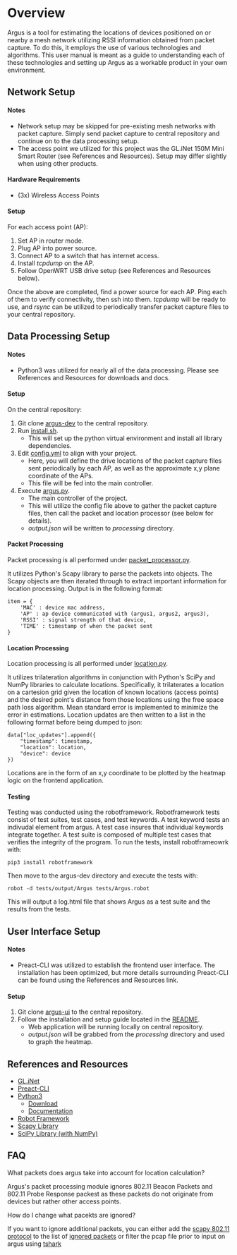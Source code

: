 # Overview

Argus is a tool for estimating the locations of devices positioned on or nearby a mesh network utilizing RSSI information obtained from packet capture. To do this, it employs the use of various technologies and algorithms. This user manual is meant as a guide to understanding each of these technologies and setting up Argus as a workable product in your own environment.

## Network Setup

#### Notes
* Network setup may be skipped for pre-existing mesh networks with packet capture. Simply send packet capture to central repository and continue on to the data processing setup.
* The access point we utilized for this project was the GL.iNet 150M Mini Smart Router (see References and Resources). Setup may differ slightly when using other products.

#### Hardware Requirements
* (3x) Wireless Access Points

#### Setup
For each access point (AP):
1. Set AP in router mode.
2. Plug AP into power source.
3. Connect AP to a switch that has internet access.
4. Install *tcpdump* on the AP.
5. Follow OpenWRT USB drive setup (see References and Resources below).

Once the above are completed, find a power source for each AP. Ping each of them to verify connectivity, then ssh into them. *tcpdump* will be ready to use, and *rsync* can be utilized to periodically transfer packet capture files to your central repository.

## Data Processing Setup

#### Notes
* Python3 was utilized for nearly all of the data processing. Please see References and Resources for downloads and docs.

#### Setup
On the central repository:
1. Git clone [argus-dev](argus-dev/) to the central repository.
2. Run [install.sh](argus-dev/install.sh).
   * This will set up the python virtual environment and install all library dependencies.
3. Edit [config.yml](argus-dev/config.yml) to align with your project.
   * Here, you will define the drive locations of the packet capture files sent periodically by each AP, as well as the approximate x,y plane coordinate of the APs.
   * This file will be fed into the main controller.
4. Execute [argus.py](argus-dev/argus.py).
   * The main controller of the project.
   * This will utilize the config file above to gather the packet capture files, then call the packet and location processor (see below for details).
   * *output.json* will be written to *processing* directory.

#### Packet Processing
Packet processing is all performed under [packet_processor.py](argus-dev/packet_process.py).

It utilizes Python's Scapy library to parse the packets into objects. The Scapy objects are then iterated through to extract important information for location processing. Output is in the following format:

```
item = {
    'MAC' : device mac address,
    'AP' : ap device communicated with (argus1, argus2, argus3),
    'RSSI' : signal strength of that device,
    'TIME' : timestamp of when the packet sent
}
```

#### Location Processing
Location processing is all performed under [location.py](argus-dev/location.py).

It utilizes trilateration algorithms in conjunction with Python's SciPy and NumPy libraries to calculate locations. Specifically, it trilaterates a location on a cartesion grid given the location of known locations (access points) and the desired point's distance from those locations using the free space path loss algorithm. Mean standard error is implemented to minimize the error in estimations. Location updates are then written to a list in the following format before being dumped to json:

```
data["loc_updates"].append({
    "timestamp": timestamp,
    "location": location,
    "device": device
})
```

Locations are in the form of an x,y coordinate to be plotted by the heatmap logic on the frontend application.

#### Testing
Testing was conducted using the robotframework. Robotframework tests consist of test suites, test cases, and test keywords. A test keyword tests an indivudal element from argus. A test case insures that individual keywords integrate together. A test suite is composed of multiple test cases that verifies the integrity of the program. To run the tests, install robotframeowrk with:

```pip3 install robotframework```

Then move to the argus-dev directory and execute the tests with:

```robot -d tests/output/Argus tests/Argus.robot```

This will output a log.html file that shows Argus as a test suite and the results from the tests.


## User Interface Setup

#### Notes
* Preact-CLI was utilized to establish the frontend user interface. The installation has been optimized, but more details surrounding Preact-CLI can be found using the References and Resources link.

#### Setup
1. Git clone [argus-ui](argus-ui/) to the central repository.
2. Follow the installation and setup guide located in the [README](argus-ui/README.md).
   * Web application will be running locally on central repository.
   * *output.json* will be grabbed from the *processing* directory and used to graph the heatmap.

## References and Resources
* [GL.iNet](https://www.gl-inet.com/)
* [Preact-CLI](https://github.com/developit/preact-cli)
* [Python3](https://www.python.org/download/releases/3.0/)
  * [Download](https://www.python.org/downloads/)
  * [Documentation](https://www.python.org/doc/)
* [Robot Framework](https://robotframework.org/)
* [Scapy Library](https://scapy.net/)
* [SciPy Library (with NumPy)](https://www.scipy.org/)

## FAQ
What packets does argus take into account for location calculation?

Argus's packet processing module ignores 802.11 Beacon Packets and 802.11 Probe Response packest as these packets do not originate from devices but rather other access points. 

How do I change what pacekts are ignored?

If you want to ignore additional packets, you can either add the [scapy 802.11 protocol](https://github.com/secdev/scapy/blob/master/scapy/layers/dot11.py) to the list of [ignored packets](https://github.com/anthony-jantzen/senior-design/blob/master/argus/argus-dev/packet_processor.py#L16) or filter the pcap file prior to input on argus using [tshark](https://www.wireshark.org/docs/man-pages/tshark.html)
